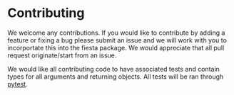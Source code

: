 # Contributing

We welcome any contributions. If you would like to contribute by adding a feature or fixing a bug please submit an issue and we will work with you to incorportate this into the fiesta package. We would appreciate that all pull request originate/start from an issue.

We would like all contributing code to have associated tests and contain types for all arguments and returning objects. All tests will be ran through [pytest](https://docs.pytest.org/en/latest/).